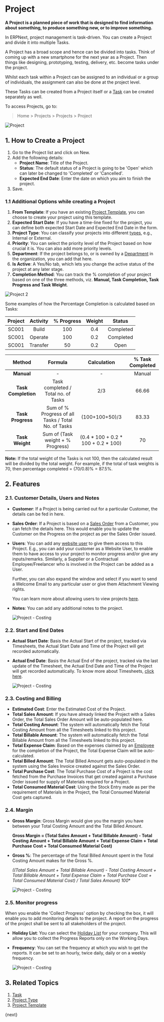 <!-- add-breadcrumbs -->
# Project

**A Project is a planned piece of work that is designed to find information about something, to produce something new, or to improve something.**

In ERPNext, project management is task-driven. You can create a Project and divide it into multiple Tasks.

A Project has a broad scope and hence can be divided into tasks. Think of coming up with a new smartphone for the next year as a Project. Then things like designing, prototyping, testing, delivery, etc. become tasks under the project.

Whilst each task within a Project can be assigned to an individual or a group of individuals, the assignment can also be done at the project level.

These Tasks can be created from a Project itself or a [Task](/docs/v13/user/manual/en/projects/tasks.html) can be created separately as well.

To access Projects, go to:

> Home > Projects > Projects > Project

<img class="screenshot" alt="Project" src="{{docs_base_url}}//assets/img/project/projects-project-intro.png">

## 1. How to Create a Project

  1. Go to the Project list and click on New.
  2. Add the following details:
      * **Project Name**: Title of the Project.
      * **Status**: The default status of a Project is going to be 'Open' which can later be changed to 'Completed' or 'Cancelled'.
      * **Expected End Date**: Enter the date on which you aim to finish the project.
  3. Save.

### 1.1 Additional Options while creating a Project

  1. **From Template**: If you have an existing [Project Template](/docs/v13/user/manual/en/projects/project-template), you can choose to create your project using this template.
  2. **Expected Start Date**: If you have a time-line fixed for the project, you can define both expected Start Date and Expected End Date in the form.
  3. **Project Type**: You can classify your projects into different [types](/docs/v13/user/manual/en/projects/project-type), e.g., Internal or External.
  4. **Priority**: You can select the priority level of the Project based on how crucial it is. You can also add more priority levels.
  5. **Department**: If the project belongs to, or is owned by a [Department](/docs/v13/user/manual/en/human-resources/department) in the organization, you can add that here.
  6. **Is Active**: A Yes/No tab, which lets you change the active status of the project at any later stage.
  7. **Completion Method**: You can track the % completion of your project based on one of the three methods, viz. **Manual, Task Completion, Task Progress and Task Weight**.

  <img class="screenshot" alt="Project 2" src="{{docs_base_url}}/assets/img/project/project-proj.png">

  Some examples of how the Percentage Completion is calculated based on Tasks:

  | Project     | Activity     | % Progress     | Weight     | Status     |
  |:-----------:|:------------:|:--------------:|:----------:|:----------:|
  | SC001       | Build        | 100            | 0.4        | Completed  |
  | SC001       | Operate      | 100            | 0.2        | Completed  |
  | SC001       | Transfer     | 50             | 0.2        | Open       |

  | Method              | Formula                                            | Calculation                        | % Task Completed     |
  |:-------------------:|:--------------------------------------------------:|:----------------------------------:|:--------------------:|
  | **Manual**          | -                                                  |-                                   | Manual               |
  | **Task Completion** | Task completed / Total no. of Tasks                  | 2/3                                | 66.66                |
  | **Task Progress**   | Sum of % Progress of all Tasks / Total No. of Tasks | (100+100+50)/3                     | 83.33                |
  | **Task Weight**     | Sum of (Task weight + % Progress)                   | (0.4 * 100 + 0.2 * 100 + 0.2 * 100)| 70                   |


**Note:** If the total weight of the Tasks is not 100, then the calculated result will be divided by the total weight.
For example, if the total of task weights is 70, then percentage completed = (70/0.8)% = 87.5%.


## 2. Features

### 2.1. Customer Details, Users and Notes

* **Customer**: If a Project is being carried out for a particular Customer, the details can be fed in here.
* **Sales Order**: If a Project is based on a [Sales Order](/docs/v13/user/manual/en/selling/sales-order) from a Customer, you can fetch the details here. This would enable you to update the Customer on the Progress on the project as per the Sales Order issued.
* **Users**: You can add any [website user](/docs/v13/user/manual/en/setting-up/users-and-permissions/adding-users) to give them access to this Project. E.g., you can add your customer as a Website User, to enable them to have access to your project to monitor progress and/or give any inputs/remarks. Similarly, a Supplier or a Contractual Employee/Freelancer who is involved in the Project can be added as a User.

  Further, you can also expand the window and select if you want to send a Welcome Email to any particular user or give them Attachment Viewing rights.

  You can learn more about allowing users to view projects [here](/docs/v13/user/manual/en/projects/project-customer-portal).

* **Notes**: You can add any additional notes to the project.

  <img class="screenshot" alt="Project - Costing" src="{{docs_base_url}}/assets/img/project/projects-customer-users-notes.png">

### 2.2. Start and End Dates

* **Actual Start Date**: Basis the Actual Start of the project, tracked via Timesheets, the Actual Start Date and Time of the Project will get recorded automatically.
* **Actual End Date**: Basis the Actual End of the project, tracked via the last update of the Timesheet, the Actual End Date and Time of the Project will get recorded automatically. To know more about Timesheets, [click here](/docs/v13/user/manual/en/projects/timesheets/).

  <img class="screenshot" alt="Project - Costing" src="{{docs_base_url}}/assets/img/project/projects-start-time-end-time.png">

### 2.3. Costing and Billing

* **Estimated Cost**: Enter the Estimated Cost of the Project.
* **Total Sales Amount**: If you have already linked the Project with a Sales Order, the Total Sales Order Amount will be auto-populated here.
* **Total Costing Amount**: The system will automatically fetch the Total Costing Amount from all the Timesheets linked to this project.
* **Total Billable Amount**: The system will automatically fetch the Total Billable Amount from all the Timesheets linked to this project.
* **Total Expense Claim**: Based on the expenses claimed by an [Employee](/docs/v13/user/manual/en/human-resources/employee) for the completion of the Project, the Total Expense Claim will be auto-calculated.
* **Total Billed Amount**: The Total Billed Amount gets auto-populated in the system using the Sales Invoice created against the Sales Order.
* **Total Purchase Cost**: The Total Purchase Cost of a Project is the cost fetched from the Purchase Invoices that get created against a Purchase Order issued for supply of Materials required for a Project.
* **Total Consumed Material Cost**: Using the Stock Entry made as per the requirement of Materials in the Project, the Total Consumed Material Cost gets captured.


### 2.4. Margin

* **Gross Margin**: Gross Margin would give you the margin you have between your Total Costing Amount and the Total Billed Amount.

  **Gross Margin = (Total Sales Amount + Total Billable Amount) - Total Costing Amount + Total Billable Amount + Total Expense Claim + Total Purchase Cost + Total Consumed Material Cost)**

* **Gross %**: The percentage of the Total Billed Amount spent in the Total Costing Amount makes for the Gross %.

  **((Total Sales Amount + Total Billable Amount) - Total Costing Amount + Total Billable Amount + Total Expense Claim + Total Purchase Cost + Total Consumed Material Cost) / Total Sales Amount)* 100**

  <img class="screenshot" alt="Project - Costing" src="{{docs_base_url}}/assets/img/project/projects-costing-and-billing.png">

### 2.5. Monitor progress

When you enable the 'Collect Progress' option by checking the box, it will enable you to add monitoring details to the project. A report on the progress of the project shall be sent to all stakeholders of the project.

* **Holiday List**: You can select the [Holiday List](/docs/v13/user/manual/en/human-resources/holiday-list) for your company. This will allow you to collect the Progress Reports only on the Working Days.
* **Frequency**: You can set the frequency at which you wish to get the reports. It can be set to an hourly, twice daily, daily or on a weekly frequency.

  <img class="screenshot" alt="Project - Costing" src="{{docs_base_url}}/assets/img/project/projects-monitor-progress.png">

## 3. Related Topics
  1. [Task](/docs/v13/user/manual/en/projects/tasks)
  2. [Project Type](/docs/v13/user/manual/en/projects/project-type)
  3. [Project Template](/docs/v13/user/manual/en/projects/project-template)

{next}
